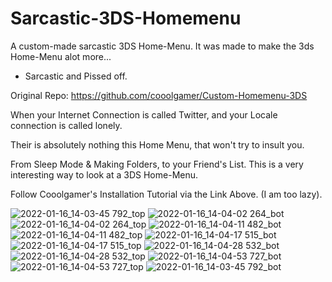 # Sarcastic-3DS-Homemenu
A custom-made sarcastic 3DS Home-Menu. It was made to make the 3ds Home-Menu alot more... 
- Sarcastic and Pissed off.

Original Repo: https://github.com/cooolgamer/Custom-Homemenu-3DS

When your Internet Connection is called Twitter, and your Locale connection is called lonely.

Their is absolutely nothing this Home Menu, that won't try to insult you.

From Sleep Mode & Making Folders, to your Friend's List. This is a very interesting way to look at a 3DS Home-Menu.

Follow Cooolgamer's Installation Tutorial via the Link Above. (I am too lazy).


![2022-01-16_14-03-45 792_top](https://user-images.githubusercontent.com/78656905/149674384-2e351b05-f963-445b-867f-77446623e4d7.jpg)
![2022-01-16_14-04-02 264_bot](https://user-images.githubusercontent.com/78656905/149674385-355f3e31-aec0-4b89-95f7-fed17fca9c60.jpg)
![2022-01-16_14-04-02 264_top](https://user-images.githubusercontent.com/78656905/149674386-c858138a-8e13-4a52-b2b5-01ddaea28149.jpg)
![2022-01-16_14-04-11 482_bot](https://user-images.githubusercontent.com/78656905/149674387-b8cc794d-c087-4fc4-9049-87258c139941.jpg)
![2022-01-16_14-04-11 482_top](https://user-images.githubusercontent.com/78656905/149674388-5b650acc-be4c-477e-bd9b-a2a3c09b2cc6.jpg)
![2022-01-16_14-04-17 515_bot](https://user-images.githubusercontent.com/78656905/149674389-bed5b1d6-77c6-4f66-ba5b-c7e3b0ffc1c2.jpg)
![2022-01-16_14-04-17 515_top](https://user-images.githubusercontent.com/78656905/149674391-9a0d4a34-bcf3-40b3-b412-69e15d7dfffc.jpg)
![2022-01-16_14-04-28 532_bot](https://user-images.githubusercontent.com/78656905/149674392-a0efdccc-bb87-443d-b0de-902d1f89908f.jpg)
![2022-01-16_14-04-28 532_top](https://user-images.githubusercontent.com/78656905/149674393-02361686-e1c8-4cb5-913f-e8b032de6e38.jpg)
![2022-01-16_14-04-53 727_bot](https://user-images.githubusercontent.com/78656905/149674394-6fe9d114-c25d-4cf9-842c-5b011229605c.jpg)
![2022-01-16_14-04-53 727_top](https://user-images.githubusercontent.com/78656905/149674395-37c8ab69-15c5-4078-b3f6-df3fef7ed62c.jpg)
![2022-01-16_14-03-45 792_bot](https://user-images.githubusercontent.com/78656905/149674396-e64d69eb-b20d-41d2-b8b7-6a57a9e6ff27.jpg)
